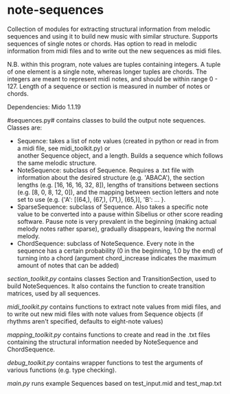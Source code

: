 # note-sequences
Collection of modules for extracting structural information from melodic sequences and using it to build new music with similar structure. Supports sequences of single notes or chords. Has option to read in melodic information from midi files and to write out the new sequences as midi files.

N.B. within this program, note values are tuples containing integers. A tuple of one element is a single note, whereas longer tuples are chords. The integers are meant to represent midi notes, and should be within range 0 - 127. Length of a sequence or section is measured in number of notes or chords.

Dependencies: Mido 1.1.19

#sequences.py# contains classes to build the output note sequences. Classes are:
- Sequence: takes a list of note values (created in python or read in from a midi file, see midi_toolkit.py) or       
  another Sequence object, and a length. Builds a sequence which follows the same melodic structure.
- NoteSequence: subclass of Sequence. Requires a .txt file with information about the desired structure (e.g. 'ABACA'), the
  section lengths (e.g. [16, 16, 16, 32, 8]), lengths of transitions between sections (e.g. [8, 0, 8, 12, 0]), and the mapping
  between section letters and note set to use (e.g. {'A': [(64,), (67,), (71,), (65,)], 'B': ... }.
- SparseSequence: subclass of Sequence. Also takes a specific note value to be converted into a pause within Sibelius or other score reading   
  software. Pause note is very prevalent in the beginning (making actual melody notes rather sparse), gradually disappears, leaving the normal 
  melody.
- ChordSequence: subclass of NoteSequence. Every note in the sequence has a certain probability (0 in the beginning, 1.0 by the end) of turning
  into a chord (argument chord_increase indicates the maximum amount of notes that can be added)

*section_toolkit.py* contains classes Section and TransitionSection, used to build NoteSequences. It also contains the function to create transition matrices, used by all sequences. 

*midi_toolkit.py* contains functions to extract note values from midi files, and to write out new midi files with note values from Sequence
objects (if rhythms aren't specified, defaults to eight-note values)

*mapping_toolkit.py* contains functions to create and read in the .txt files containing the structural information needed by NoteSequence and ChordSequence.

*debug_toolkit.py* contains wrapper functions to test the arguments of various functions (e.g. type checking).

*main.py* runs example Sequences based on test_input.mid and test_map.txt
